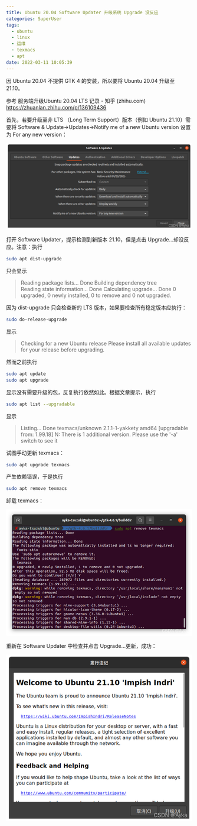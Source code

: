 ```yaml
---
title: Ubuntu 20.04 Software Updater 升级系统 Upgrade 没反应
categories: SuperUser
tags:
  - ubuntu
  - linux
  - 运维
  - texmacs
  - apt
date: 2022-03-11 10:05:39
---
```


因 Ubuntu 20.04 不提供 GTK 4 的安装，所以要将 Ubuntu 20.04 升级至 21.10。

参考
服务端升级Ubuntu 20.04 LTS 记录 - 知乎 (zhihu.com)
https://zhuanlan.zhihu.com/p/136109436

首先，若要升级至非 LTS （Long Term Support）版本（例如 Ubuntu 21.10）需要将 Software & Update->Updates->Notify me of a new Ubuntu version 设置为 For any new version：

![img](2022-03/20924425430e4c6fadd9a3ccae31ef58.png)

打开 Software Updater，提示检测到新版本 21.10，但是点击 Upgrade...却没反应。注意：执行

```bash
sudo apt dist-upgrade
```

只会显示

> Reading package lists... Done
> Building dependency tree       
> Reading state information... Done
> Calculating upgrade... Done
> 0 upgraded, 0 newly installed, 0 to remove and 0 not upgraded.

因为 dist-upgrade 只会检查新的 LTS 版本，如果要检查所有稳定版本应执行：

```bash
sudo do-release-upgrade
```

显示

> Checking for a new Ubuntu release
> Please install all available updates for your release before upgrading.

然而之前执行

```bash
sudo apt update
sudo apt upgrade
```

显示没有需要升级的包，反复执行依然如此。根据文章提示，执行

```bash
sudo apt list --upgradable
```

显示

> Listing... Done
> texmacs/unknown 2.1.1-1-yakkety amd64 [upgradable from: 1.99.18]
> N: There is 1 additional version. Please use the '-a' switch to see it

试图手动更新 texmacs：

```bash
sudo apt upgrade texmacs
```

产生依赖错误，于是执行

```bash
sudo apt remove texmacs
```

卸载 texmacs：

![img](2022-03/96ad9dbade464de1b392f45844816ab5.png)

重新在 Software Updater 中检查并点击 Upgrade...更新，成功：


![img](2022-03/bc03d8e56d194055a69c00252d35df33.png)
